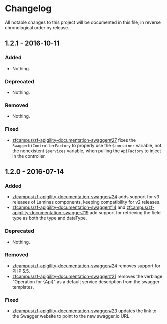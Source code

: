 # Changelog

All notable changes to this project will be documented in this file, in reverse chronological order by release.

## 1.2.1 - 2016-10-11

### Added

- Nothing.

### Deprecated

- Nothing.

### Removed

- Nothing.

### Fixed

- [zfcampus/zf-apigility-documentation-swagger#27](https://github.com/zfcampus/zf-apigility-documentation-swagger/pull/27)
  fixes the `SwaggerUiControllerFactory` to properly use the `$container`
  variable, not the nonexistent `$services` variable, when pulling the
  `ApiFactory` to inject in the controller.

## 1.2.0 - 2016-07-14

### Added

- [zfcampus/zf-apigility-documentation-swagger#24](https://github.com/zfcampus/zf-apigility-documentation-swagger/pull/24)
  adds support for v3 releases of Laminas components, keeping
  compatibility for v2 releases.
- [zfcampus/zf-apigility-documentation-swagger#14](https://github.com/zfcampus/zf-apigility-documentation-swagger/pull/14) and
  [zfcampus/zf-apigility-documentation-swagger#19](https://github.com/zfcampus/zf-apigility-documentation-swagger/pull/19) add
  support for retrieving the field type as both the type and dataType.

### Deprecated

- Nothing.

### Removed

- [zfcampus/zf-apigility-documentation-swagger#24](https://github.com/zfcampus/zf-apigility-documentation-swagger/pull/24)
  removes support for PHP 5.5.
- [zfcampus/zf-apigility-documentation-swagger#21](https://github.com/zfcampus/zf-apigility-documentation-swagger/pull/21)
  removes the verbiage "Operation for {Api}" as a default service description
  from the swagger templates.

### Fixed

- [zfcampus/zf-apigility-documentation-swagger#23](https://github.com/zfcampus/zf-apigility-documentation-swagger/pull/23)
  updates the link to the Swagger website to point to the new swagger.io URL.

